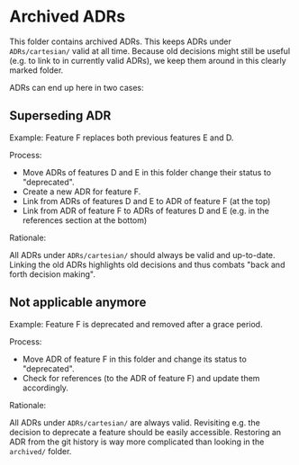 # Archived ADRs

This folder contains archived ADRs. This keeps ADRs under `ADRs/cartesian/` valid at all time. Because old decisions might still be useful (e.g. to link to in currently valid ADRs), we keep them around in this clearly marked folder.

ADRs can end up here in two cases:

## Superseding ADR

Example: Feature F replaces both previous features E and D.

Process:

- Move ADRs of features D and E in this folder change their status to "deprecated".
- Create a new ADR for feature F.
- Link from ADRs of features D and E to ADR of feature F (at the top)
- Link from ADR of feature F to ADRs of features D and E (e.g. in the references section at the bottom)

Rationale:

All ADRs under `ADRs/cartesian/` should always be valid and up-to-date. Linking the old ADRs highlights old decisions and thus combats "back and forth decision making".

## Not applicable anymore

Example: Feature F is deprecated and removed after a grace period.

Process:

- Move ADR of feature F in this folder and change its status to "deprecated".
- Check for references (to the ADR of feature F) and update them accordingly.

Rationale:

All ADRs under `ADRs/cartesian/` are always valid. Revisiting e.g. the decision to deprecate a feature should be easily accessible. Restoring an ADR from the git history is way more complicated than looking in the `archived/` folder.
